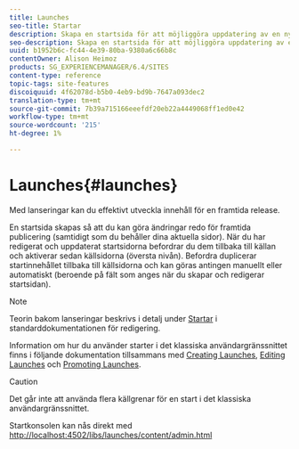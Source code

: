 ```yaml
---
title: Launches
seo-title: Startar
description: Skapa en startsida för att möjliggöra uppdatering av en ny version av befintliga webbsidor för framtida aktivering. När du skapar en Launch anger du en titel och källsidan.
seo-description: Skapa en startsida för att möjliggöra uppdatering av en ny version av befintliga webbsidor för framtida aktivering. När du skapar en Launch anger du en titel och källsidan.
uuid: b1952b6c-fc44-4e39-80ba-9380a6c66b8c
contentOwner: Alison Heimoz
products: SG_EXPERIENCEMANAGER/6.4/SITES
content-type: reference
topic-tags: site-features
discoiquuid: 4f62078d-b5b0-4eb9-bd9b-7647a093dec2
translation-type: tm+mt
source-git-commit: 7b39a715166eeefdf20eb22a4449068ff1ed0e42
workflow-type: tm+mt
source-wordcount: '215'
ht-degree: 1%

---
```



# Launches{#launches}

Med lanseringar kan du effektivt utveckla innehåll för en framtida release.

En startsida skapas så att du kan göra ändringar redo för framtida publicering (samtidigt som du behåller dina aktuella sidor). När du har redigerat och uppdaterat startsidorna befordrar du dem tillbaka till källan och aktiverar sedan källsidorna (översta nivån). Befordra duplicerar startinnehållet tillbaka till källsidorna och kan göras antingen manuellt eller automatiskt (beroende på fält som anges när du skapar och redigerar startsidan).

>[!NOTE]
>
>Teorin bakom lanseringar beskrivs i detalj under [Startar](/help/sites-authoring/launches.md) i standarddokumentationen för redigering.
>
>Information om hur du använder starter i det klassiska användargränssnittet finns i följande dokumentation tillsammans med [Creating Launches](/help/sites-classic-ui-authoring/classic-launches-creating.md), [Editing Launches](/help/sites-classic-ui-authoring/classic-launches-editing.md) och [Promoting Launches](/help/sites-classic-ui-authoring/classic-launches-promoting.md).

>[!CAUTION]
>
>Det går inte att använda flera källgrenar för en start i det klassiska användargränssnittet.

Startkonsolen kan nås direkt med [http://localhost:4502/libs/launches/content/admin.html](http://localhost:4502/libs/launches/content/admin.html)
